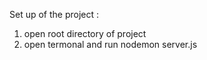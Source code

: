 Set up of the project : 





1) open root directory of project
2) open termonal and run nodemon server.js
